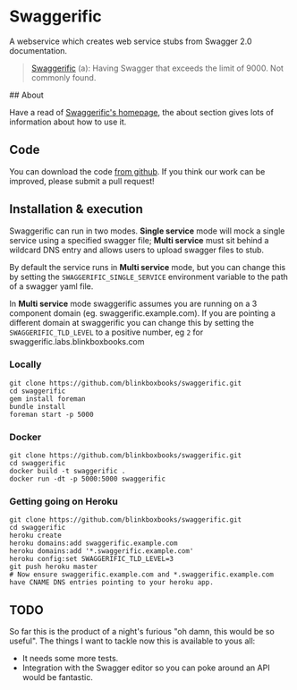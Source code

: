 # Swaggerific

A webservice which creates web service stubs from Swagger 2.0 documentation.

> [Swaggerific](http://www.urbandictionary.com/define.php?term=Swaggerific&defid=5908632) (a): Having Swagger that exceeds the limit of 9000. Not commonly found.

## About

Have a read of [Swaggerific's homepage](public/index.html#about), the about section gives lots of information about how to use it.

## Code

You can download the code [from github](https://github.com/blinkboxbooks/swaggerific). If you think our work can be improved, please submit a pull request!

## Installation & execution

Swaggerific can run in two modes. **Single service** mode will mock a single service using a specified swagger file; **Multi service** must sit behind a wildcard DNS entry and allows users to upload swagger files to stub.

By default the service runs in **Multi service** mode, but you can change this by setting the `SWAGGERIFIC_SINGLE_SERVICE` environment variable to the path of a swagger yaml file.

In **Multi service** mode swaggerific assumes you are running on a 3 component domain (eg. swaggerific.example.com). If you are pointing a different domain at swaggerific you can change this by setting the `SWAGGERIFIC_TLD_LEVEL` to a positive number, eg `2` for swaggerific.labs.blinkboxbooks.com

### Locally

```
git clone https://github.com/blinkboxbooks/swaggerific.git
cd swaggerific
gem install foreman
bundle install
foreman start -p 5000
```

### Docker
```
git clone https://github.com/blinkboxbooks/swaggerific.git
cd swaggerific
docker build -t swaggerific .
docker run -dt -p 5000:5000 swaggerific
```

### Getting going on Heroku

```
git clone https://github.com/blinkboxbooks/swaggerific.git
cd swaggerific
heroku create
heroku domains:add swaggerific.example.com
heroku domains:add '*.swaggerific.example.com'
heroku config:set SWAGGERIFIC_TLD_LEVEL=3
git push heroku master
# Now ensure swaggerific.example.com and *.swaggerific.example.com have CNAME DNS entries pointing to your heroku app.
```

## TODO

So far this is the product of a night's furious "oh damn, this would be so useful". The things I want to tackle now this is available to yous all:

* It needs some more tests.
* Integration with the Swagger editor so you can poke around an API would be fantastic.
